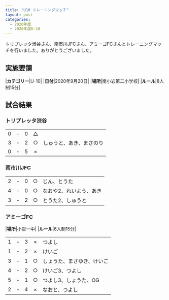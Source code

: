 ```yaml
---
title: "U10 トレーニングマッチ"
layout: post
categories:
  - 2020年度
  - 2020年度U-10
---
```


トリプレッタ渋谷さん、南市川JFCさん、アミーゴFCさんとトレーニングマッチを行いました。ありがとうございました。

## 実施要領

|**カテゴリー**|U-10|
|**日付**|2020年9月20日|
|**場所**|南小岩第二小学校|
|**ルール**|8人制15分|

## 試合結果

### トリプレッタ渋谷

|    |   |    |         |    |
|:--:|:-:|:--:|:--:|:--------|
|    0| - |   0|△||
|    3| - |   2|○|しゅうと、あき、まさのり|
|    0| - |  5|×||

### 南市川JFC

|    |   |    |         |    |
|:--:|:-:|:--:|:--:|:--------|
|    2| - |   0|○|じん、とうた||
|    4| - |   0|○|なおや2、れいよう、あき|
|    3| - |  2|○|とうた2、しゅうと|


### アミーゴFC

|**場所**|小岩一中|
|**ルール**|6人制15分|

|    |   |    |         |    |
|:--:|:-:|:--:|:--:|:--------|
|    1| - |   3|×|つよし||
|    1| - |   2|×|けいご|
|    3| - |  1|○|しょうた、まさゆき、けいご|
|    4| - |  2|○|けいご3、つよし|
|    5| - |  1|○|つよし3、しょうた、OG|
|    2| - |  4|×|なおと、つよし|
